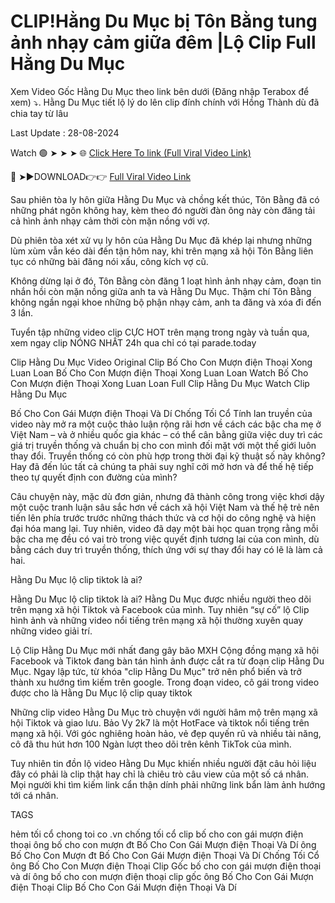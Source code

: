 # CLIP!Hằng Du Mục bị Tôn Bằng tung ảnh nhạy cảm giữa đêm |Lộ Clip Full Hằng Du Mục

Xem Video Gốc Hằng Du Mục theo link bên dưới (Đăng nhập Terabox để xem) ⤵️. Hằng Du Mục tiết lộ lý do lên clip đính chính với Hồng Thành dù đã chia tay từ lâu

Last Update : 28-08-2024

Watch 🟢 ➤ ➤ ➤ 🌐 [Click Here To link (Full Viral Video Link)](https://parade.today/viral-leaked-video-watch-download-free-online/)
 

🔴 ➤►DOWNLOAD👉👉 [Full Viral Video Link](https://parade.today/viral-leaked-video-watch-download-free-online/)

Sau phiên tòa ly hôn giữa Hằng Du Mục và chồng kết thúc, Tôn Bằng đã có những phát ngôn không hay, kèm theo đó người đàn ông này còn đăng tải cả hình ảnh nhạy cảm thời còn mặn nồng với vợ.

Dù phiên tòa xét xử vụ ly hôn của Hằng Du Mục đã khép lại nhưng những lùm xùm vẫn kéo dài đến tận hôm nay, khi trên mạng xã hội Tôn Bằng liên tục có những bài đăng nói xấu, công kích vợ cũ.

Không dừng lại ở đó, Tôn Bằng còn đăng 1 loạt hình ảnh nhạy cảm, đoạn tin nhắn hồi còn mặn nồng giữa anh ta và Hằng Du Mục. Thậm chí Tôn Bằng không ngần ngại khoe những bộ phận nhạy cảm, anh ta đăng và xóa đi đến 3 lần.

Tuyển tập những video clip CỰC HOT trên mạng trong ngày và tuần qua, xem ngay clip NÓNG NHẤT 24h qua chỉ có tại parade.today

Clip Hằng Du Mục Video Original
Clip Bố Cho Con Mượn điện Thoại Xong Luan Loan
Bố Cho Con Mượn điện Thoại Xong Luan Loan
Watch Bố Cho Con Mượn điện Thoại Xong Luan Loan
Full Clip Hằng Du Mục
Watch Clip Hằng Du Mục

Bố Cho Con Gái Mượn điện Thoại Và Dí Chống Tối Cổ
Tính lan truyền của video này mở ra một cuộc thảo luận rộng rãi hơn về cách các bậc cha mẹ ở Việt Nam – và ở nhiều quốc gia khác – có thể cân bằng giữa việc duy trì các giá trị truyền thống và chuẩn bị cho con mình đối mặt với một thế giới luôn thay đổi. Truyền thống có còn phù hợp trong thời đại kỹ thuật số này không? Hay đã đến lúc tất cả chúng ta phải suy nghĩ cởi mở hơn và để thế hệ tiếp theo tự quyết định con đường của mình?

Câu chuyện này, mặc dù đơn giản, nhưng đã thành công trong việc khơi dậy một cuộc tranh luận sâu sắc hơn về cách xã hội Việt Nam và thế hệ trẻ nên tiến lên phía trước trước những thách thức và cơ hội do công nghệ và hiện đại hóa mang lại. Tuy nhiên, video đã dạy một bài học quan trọng rằng mỗi bậc cha mẹ đều có vai trò trong việc quyết định tương lai của con mình, dù bằng cách duy trì truyền thống, thích ứng với sự thay đổi hay có lẽ là làm cả hai.

Hằng Du Mục lộ clip tiktok là ai?

Hằng Du Mục lộ clip tiktok là ai? Hằng Du Mục được nhiều người theo dõi trên mạng xã hội Tiktok và Facebook của mình. Tuy nhiên “sự cố” lộ Clip hình ảnh và những video nổi tiếng trên mạng xã hội thường xuyên quay những video giải trí.

Lộ Clip Hằng Du Mục mới nhất đang gây bão MXH Cộng đồng mạng xã hội Facebook và Tiktok đang bàn tán hình ảnh được cắt ra từ đoạn clip Hằng Du Mục. Ngay lập tức, từ khóa "clip Hằng Du Mục" trở nên phổ biến và trở thành xu hướng tìm kiếm trên google. Trong đoạn video, cô gái trong video được cho là Hằng Du Mục lộ clip quay tiktok

Những clip video Hằng Du Mục trò chuyện với người hâm mộ trên mạng xã hội Tiktok và giao lưu. Bảo Vy 2k7 là một HotFace và tiktok nổi tiếng trên mạng xã hội. Với góc nghiêng hoàn hảo, vẻ đẹp quyến rũ và nhiều tài năng, cô đã thu hút hơn 100 Ngàn lượt theo dõi trên kênh TikTok của mình.

Tuy nhiên tin đồn lộ video Hằng Du Mục khiến nhiều người đặt câu hỏi liệu đây có phải là clip thật hay chỉ là chiêu trò câu view của một số cá nhân. Mọi người khi tìm kiếm link cẩn thận dính phải những link bẩn làm ảnh hướng tới cá nhân.

TAGS

hẻm tối cổ
chong toi co .vn
chống tối cổ
clip bố cho con gái mượn điện thoại
ông bố cho con mượn đt
Bố Cho Con Gái Mượn điện Thoại Và Dí ông Bố Cho Con Mượn đt
Bố Cho Con Gái Mượn điện Thoại Và Dí Chống Tối Cổ
ông Bố Cho Con Mượn điện Thoại Clip Gốc
bố cho con gái mượn điện thoại và dí
ông bố cho con mượn điện thoại clip gốc
ông Bố Cho Con Gái Mượn điện Thoại Clip
Bố Cho Con Gái Mượn điện Thoại Và Dí
